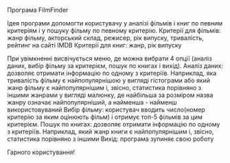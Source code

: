 Програма FilmFinder
 
Ідея програми допомогти користувачу у аналізі фільмів і книг по певним критеріям і у пошуку фільму по певному критерію.
Критерії для фільмів: жанр фільму, акторський склад, режисер, рік випуску, тривалість, рейтинг на сайті IMDB 
Критерії для книг: жанр, рік випуску

При увімкненні висвічується меню, де можна вибрати 4 опції (аналіз даних, вибір фільму за критерієм, пошук по книгах і вихід).
Аналіз даних: дозволяє отримати інформацію по одному з критеріїв. Наприклад, яка тривалість фільму є найпопулярнішою у вигляді гістограми або який жанр фільму є найпопулярнішим і, звісно, статистика порівняно з іншими жанрами у вигляді малюнку, де найбільша за розміром назва жанру означає найпопулярніший, а найменша - найменш використовуваний
Вибір фільму: користувач вводить число(номер критерію за яким оцінюють фільм) і отримує топ-5 фільмів за цим критерієм.
Пошук по книгах:  дозволяє отримати інформацію по одному з критеріїв. Наприклад, який жанр книги є найпопулярнішим і, звісно, статистика порівняно з іншими
Вихід: програма зупиняє свою роботу

Гарного користування!

